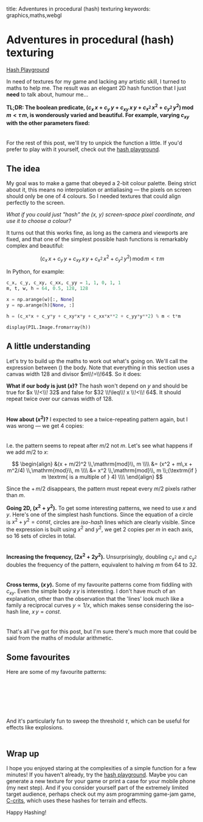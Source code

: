 title: Adventures in procedural (hash) texturing
keywords: graphics,maths,webgl

<script src="./hash_textures.js"></script>
<link rel="stylesheet" href="./hash_textures.css">
<style>
.hv-equation {
  font-size: small;
}
.hv {
  max-width: 25em;
  margin-top: -0.5em;
  margin-bottom: 1.2em;
  padding-bottom: 0.8em;
}
.hv-large {
  max-width: 100%;
}
.favourites {
    display: inline-block;
    width: 100%;
}
.favourites > div {
    display: inline-block;
}
.favourites .hv {
    width: 20em;
}
.favourites .hv-equation {
  font-size: 0.65em;
}
</style>

# Adventures in procedural (hash) texturing

<a class="hv-title" href="./hv.html">Hash Playground</a>

In need of textures for my game and lacking any artistic skill, I turned to maths to help me. The result was an elegant 2D hash function that I just **need** to talk about, humour me...

**TL;DR: The boolean predicate, $(c_x \, x + c_y \, y + c_{xy} \, x \, y + c_{x^2} \, x^2 + c_{y^2} \, y^2) \,\mathrm{mod} \, m < \tau \, m$, is wonderously varied and beautiful. For example, varying $c_{xy}$ with the other parameters fixed:**

<div class="hv hv-show-equation hv-large"
  data-hv-init="x1 y1 xy* xx1 yy1 p64 t0.5 h256w256 k000000 j0ed3e1 r2"
></div>

For the rest of this post, we'll try to unpick the function a little. If you'd prefer to play with it yourself, check out the [hash playground](hv.html).

## The idea

My goal was to make a game that obeyed a 2-bit colour palette. Being strict about it, this means no interpolation or antialiasing — the pixels on screen should only be one of 4 colours. So I needed textures that could align perfectly to the screen.

_What if you could just "hash" the (x, y) screen-space pixel coordinate, and use it to choose a colour?_

It turns out that this works fine, as long as the camera and viewports are fixed, and that one of the simplest possible hash functions is remarkably complex and beautiful:

$$(c_x \, x + c_y \, y + c_{xy} \, x \, y + c_{x^2} \, x^2 + c_{y^2} \, y^2) \,\mathrm{mod} \, m < \tau \, m$$

In Python, for example:

```python
c_x, c_y, c_xy, c_xx, c_yy = 1, 1, 0, 1, 1
m, t, w, h = 64, 0.5, 128, 128

x = np.arange(w)[:, None]
y = np.arange(h)[None, :]

h = (c_x*x + c_y*y + c_xy*x*y + c_xx*x**2 + c_yy*y**2) % m < t*m

display(PIL.Image.fromarray(h))
```

## A little understanding

Let's try to build up the maths to work out what's going on. We'll call the expression between $()$ the body. Note that everything in this section uses a canvas width $128$ and divisor $m\\!=\\!64$. So it does:

**What if our body is just $(x)$?** The hash won't depend on $y$ and should be $\mathrm{true}$ for $x \\!<\\! 32$ and $\mathrm{false}$ for $32 \\!\leq\\! x \\!<\\! 64$. It should repeat twice over our canvas width of $128$.

<div class="hv hv-show-equation"
  data-hv-init="x1 y0 xy0 xx0 yy0 p64 t0.5 h8w128 k000000 j0ed3e1"
></div>

**How about $(x^2)$?** I expected to see a twice-repeating pattern again, but I was wrong — we get $4$ copies:

<div class="hv hv-show-equation"
  data-hv-init="x0 y0 xy0 xx1 yy0 p64 t0.5 h8w128 k000000 j0ed3e1"
></div>

I.e. the pattern seems to repeat after $m/2$ not $m$. Let's see what happens if we add $m/2$ to $x$:

$$
\begin{align}
&(x + m/2)^2 \\,\mathrm{mod}\\, m  \\\\
&= (x^2 + m\,x + m^2/4) \\,\mathrm{mod}\\, m \\\\
&= x^2 \\,\mathrm{mod}\\, m \\;(\textrm{if } m \textrm{ is a multiple of } 4) \\\\
\end{align}
$$

Since the $+\, m/2$ disappears, the pattern must repeat every $m/2$ pixels rather than $m$.

**Going 2D, $(x^2 + y^2)$.** To get some interesting patterns, we need to use $x$ and $y$. Here's one of the simplest hash functions. Since the equation of a circle is $x^2 + y^2 = \textit{const}$, circles are _iso-hash_ lines which are clearly visible. Since the expression is built using $x^2$ and $y^2$, we get $2$ copies per $m$ in each axis, so $16$ sets of circles in total.

<div class="hv hv-show-equation"
  data-hv-init="x0 y0 xy0 xx1 yy1 p64 t0.5 h128w128 k000000 j0ed3e1"
></div>

**Increasing the frequency, $(2 x^2 + 2 y^2)$.** Unsurprisingly, doubling $c_{x^2}$ and $c_{y^2}$ doubles the frequency of the pattern, equivalent to halving $m$ from $64$ to $32$.

<div class="hv hv-show-equation"
  data-hv-init="x0 y0 xy0 xx2 yy2 p64 t0.5 h128w128 k000000 j0ed3e1"
></div>

**Cross terms, $(x\,y)$.** Some of my favourite patterns come from fiddling with $c_{xy}$. Even the simple body $x\,y$ is interesting. I don't have much of an explanation, other than the observation that the 'lines' look much like a family a reciprocal curves $y\propto1/x$, which makes sense considering the iso-hash line, $x\,y = \textit{const}$.

<div class="hv hv-show-equation"
  data-hv-init="x0 y0 xy1 xx0 yy0 p64 t0.5 h128w128 k000000 j0ed3e1"
></div>

That's all I've got for this post, but I'm sure there's much more that could be said from the maths of modular arithmetic.

## Some favourites

Here are some of my favourite patterns:

<div class="favourites">
<div><div class="hv hv-show-equation"
data-hv-init="x3 y3 xy32 xx6 yy6 p32 t0.5 h128w128 kffffff jff0000"
></div></div>
<div><div class="hv hv-show-equation"
data-hv-init="x3 y3 xy32 xx7 yy7 p32 t0.5 h128w128 kffffff j007529"
></div></div>

<div><div class="hv hv-show-equation"
data-hv-init="x0 y0 xy3 xx1 yy1 p32 t0.5 h128w128 ke8f359 jff1a3c"
></div></div>
<div><div class="hv hv-show-equation"
data-hv-init="x3 y3 xy17 xx2 yy2 p64 t0.8 h128w128 kffffff jff751a"
></div></div>
</div>

And it's particularly fun to sweep the threshold $\tau$, which can be useful for effects like explosions.

<div class="hv hv-show-equation hv-large"
  data-hv-init="x0 y0 xy31 xx7 yy7 p64 t* h192w192 kffffff j000000 r10.000"
></div>

## Wrap up

I hope you enjoyed staring at the complexities of a simple function for a few minutes! If you haven't already, try the [hash playground](hv.html). Maybe you can generate a new texture for your game or print a case for your mobile phone (my next step). And if you consider yourself part of the extremely limited target audience, perhaps check out my asm programming game-jam game, [C-crits](https://douglasorr.itch.io/c-crits), which uses these hashes for terrain and effects.

Happy Hashing!
